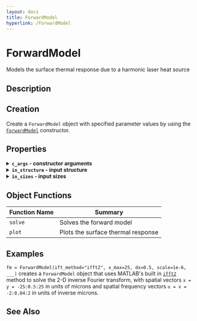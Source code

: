 ```yaml
---
layout: docs
title: ForwardModel
hyperlink: /ForwardModel
---
```


# ForwardModel

Models the surface thermal response due to a harmonic laser heat source

## Description

## Creation

Create a `ForwardModel` object with specified parameter values by using the [`ForwardModel`](/MLTI/ForwardModel/ForwardModel) constructor.

## Properties

<details class="custom-details">
  <summary><b>
    <code>c_args</code> - constructor arguments
  </b></summary>

  <br>

  Struct of input arguments passed into the constructor.
    
  **Data Types:** `struct`

  <br>
  
</details>

<details class="custom-details">
  <summary><b>
    <code>in_structure</code> - input structure
  </b></summary>

  <br>

  Specifies the expected input structure for `M`, `Theta`, and `chi` (inputs to `ForwardModel` functions).

  **Data Type:** 1-by-3 cell array, where each element is a string array

  **Example:** 

  <br>
  
</details>

<details class="custom-details">
  <summary><b>
    <code>in_sizes</code> - input sizes
  </b></summary>

  <br>

  Specifies the expected input sizes for `M`, `Theta`, and `chi` (inputs to `ForwardModel` functions).

  **Data Type:** 1-by-3 array of positive scalar values

  **Example:** 

  <br>
  
</details>

## Object Functions
| Function Name | Summary |
|---------------|---------|
| `solve`       | Solves the forward model |
| `plot`        | Plots the surface thermal response |



## Examples

```fm = ForwardModel(ift_method="ifft2", x_max=25, dx=0.5, scale=1e-6, ___)``` creates a ```ForwardModel``` object that uses MATLAB's built in [`ifft2`](https://www.mathworks.com/help/matlab/ref/ifft2.html) method to solve the 2-D inverse Fourier transform, with spatial vectors ```x = y = -25:0.5:25``` in units of microns and spatial frequency vectors ```u = v = -2:0.04:2``` in units of inverse microns.

## See Also












